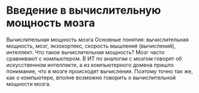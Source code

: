 # Введение в вычислительную мощность мозга

Вычислительная мощность мозга
Основные понятия: вычислительная мощность, мозг, экзокортекс, скорость мышления (вычислений), интеллект. 
Что такое вычислительная мощность? 
Мозг часто сравнивают с компьютером. В ИТ по аналогии с мозгом говорят об искусственном интеллекте, а из компьютерного домена пришло понимание, что в мозге происходят вычисления. Поэтому точно так же, как о компьютере, вполне возможно говорить о вычислительной мощности мозга.
